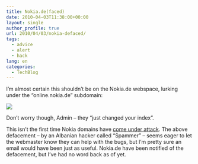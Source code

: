 ```yaml
---
title: Nokia.de(faced)
date: 2010-04-03T11:38:00+00:00
layout: single
author_profile: true
url: 2010/04/03/nokia-defaced/
tags:
  - advice
  - alert
  - hack
lang: en
categories: 
  - TechBlog
---
```

I’m almost certain this shouldn’t be on the Nokia.de webspace, lurking under the “online.nokia.de” subdomain:

[![](http://2.bp.blogspot.com/_vaUVXcmC3OI/S7chLNq1hhI/AAAAAAAABcU/fR-TmG-KZBU/s400/nokiadefacement.gif)](http://2.bp.blogspot.com/_vaUVXcmC3OI/S7chLNq1hhI/AAAAAAAABcU/fR-TmG-KZBU/s1600-h/nokiadefacement.gif)

Don’t worry though, Admin – they “just changed your index”.

This isn’t the first time Nokia domains have [come under attack](http://www.associatedcontent.com/article/135988/nokia_website_hacked_by_drjr7.html&cid=0). The above defacement – by an Albanian hacker called “Spammer” – seems eager to let the webmaster know they can help with the bugs, but I’m pretty sure an email would have been just as useful. Nokia.de have been notified of the defacement, but I’ve had no word back as of yet.